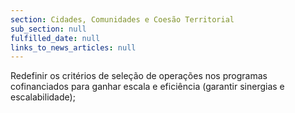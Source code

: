 ```yaml
---
section: Cidades, Comunidades e Coesão Territorial
sub_section: null
fulfilled_date: null
links_to_news_articles: null
---
```


Redefinir os critérios de seleção de operações nos programas cofinanciados para ganhar escala e eficiência (garantir sinergias e escalabilidade);